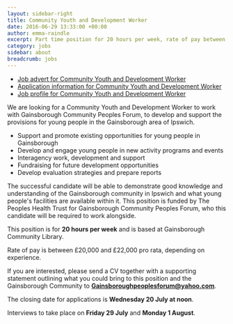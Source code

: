 ```yaml
---
layout: sidebar-right
title: Community Youth and Development Worker
date: 2016-06-29 13:33:00 +00:00
author: emma-raindle
excerpt: Part time position for 20 hours per week, rate of pay between £20,000 and £22,000 pro rata, depending on experience. Closing date is Wednesday 20 July at noon.
category: jobs
sidebar: about
breadcrumb: jobs
---
```

* [Job advert for Community Youth and Development Worker](/assets/pdf/job-advert-community-youth-and-development-worker.pdf)
* [Application information for Community Youth and Development Worker](/assets/pdf/job-application-information-community-youth-and-development-worker.pdf)
* [Job profile for Community Youth and Development Worker](/assets/pdf/job-profile-community-youth-and-development-worker.pdf)

We are looking for a Community Youth and Development Worker to work with Gainsborough Community Peoples Forum, to develop and support the provisions for young people in the Gainsborough area of Ipswich.

* Support and promote existing opportunities for young people in Gainsborough
* Develop and engage young people in new activity programs and events
* Interagency work, development and support
* Fundraising for future development opportunities
* Develop evaluation strategies and prepare reports

The successful candidate will be able to demonstrate good knowledge and understanding of the Gainsborough community in Ipswich and what young people's facilities are available within it. This position is funded by The Peoples Health Trust for Gainsborough Community Peoples Forum, who this candidate will be required to work alongside.

This position is for **20 hours per week** and is based at Gainsborough Community Library.

Rate of pay is between £20,000 and £22,000 pro rata, depending on experience.

If you are interested, please send a CV together with a supporting statement outlining what you could bring to this position and the Gainsborough Community to **[Gainsboroughpeoplesforum@yahoo.com](mailto:Gainsboroughpeoplesforum@yahoo.com)**.

The closing date for applications is **Wednesday 20 July at noon**.

Interviews to take place on **Friday 29 July** and **Monday 1 August**.
